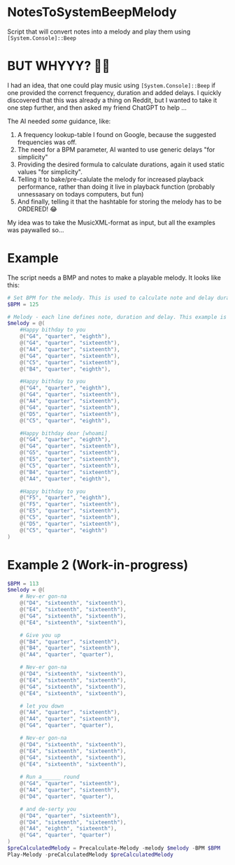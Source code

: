 # NotesToSystemBeepMelody
Script that will convert notes into a melody and play them using `[System.Console]::Beep`

# BUT WHYYY? 🤦‍♂️

I had an idea, that one could play music using `[System.Console]::Beep` if one provided the correnct frequency, duration and added delays.
I quickly discovered that this was already a thing on Reddit, but I wanted to take it one step further, and then asked my friend ChatGPT to help ...

The AI needed _some_ guidance, like:
1. A frequency lookup-table I found on Google, because the suggested frequencies was off.
2. The need for a BPM parameter, AI wanted to use generic delays "for simplicity"
3. Providing the desired formula to calculate durations, again it used static values "for simplicity".
4. Telling it to bake/pre-calulate the melody for increased playback performance, rather than doing it live in playback function (probably unnessasary on todays computers, but fun)
5. And finally, telling it that the hashtable for storing the melody has to be ORDERED! 😂

My idea was to take the MusicXML-format as input, but all the examples was paywalled so...


# Example
The script needs a BMP and notes to make a playable melody. It looks like this:

```PowerShell
# Set BPM for the melody. This is used to calculate note and delay durations.
$BPM = 125

# Melody - each line defines note, duration and delay. This example is "Happy birthday":
$melody = @(
    #Happy bithday to you
    @("G4", "quarter", "eighth"),
    @("G4", "quarter", "sixteenth"),
    @("A4", "quarter", "sixteenth"),
    @("G4", "quarter", "sixteenth"),
    @("C5", "quarter", "sixteenth"),
    @("B4", "quarter", "eighth"),

    #Happy bithday to you
    @("G4", "quarter", "eighth"),
    @("G4", "quarter", "sixteenth"),
    @("A4", "quarter", "sixteenth"),
    @("G4", "quarter", "sixteenth"),
    @("D5", "quarter", "sixteenth"),
    @("C5", "quarter", "eighth"),

    #Happy bithday dear [whoami]
    @("G4", "quarter", "eighth"),
    @("G4", "quarter", "sixteenth"),
    @("G5", "quarter", "sixteenth"),
    @("E5", "quarter", "sixteenth"),
    @("C5", "quarter", "sixteenth"),
    @("B4", "quarter", "sixteenth"),
    @("A4", "quarter", "eighth"),

    #Happy bithday to you
    @("F5", "quarter", "eighth"),
    @("F5", "quarter", "sixteenth"),
    @("E5", "quarter", "sixteenth"),
    @("C5", "quarter", "sixteenth"),
    @("D5", "quarter", "sixteenth"),
    @("C5", "quarter", "eighth")
)
```


# Example 2 (Work-in-progress)
```PowerShell
$BPM = 113
$melody = @(
    # Nev-er gon-na
    @("D4", "sixteenth", "sixteenth"),
    @("E4", "sixteenth", "sixteenth"),
    @("G4", "sixteenth", "sixteenth"),
    @("E4", "sixteenth", "sixteenth"),

    # Give you up
    @("B4", "quarter", "sixteenth"),
    @("B4", "quarter", "sixteenth"),
    @("A4", "quarter", "quarter"),

    # Nev-er gon-na
    @("D4", "sixteenth", "sixteenth"),
    @("E4", "sixteenth", "sixteenth"),
    @("G4", "sixteenth", "sixteenth"),
    @("E4", "sixteenth", "sixteenth"),

    # let you down
    @("A4", "quarter", "sixteenth"),
    @("A4", "quarter", "sixteenth"),
    @("G4", "quarter", "quarter"),

    # Nev-er gon-na
    @("D4", "sixteenth", "sixteenth"),
    @("E4", "sixteenth", "sixteenth"),
    @("G4", "sixteenth", "sixteenth"),
    @("E4", "sixteenth", "sixteenth"),
    
    # Run a______ round
    @("G4", "quarter", "sixteenth"),
    @("A4", "quarter", "sixteenth"),
    @("D4", "quarter", "quarter"),

    # and de-serty you
    @("D4", "quarter", "sixteenth"),
    @("D4", "sixteenth", "sixteenth"),
    @("A4", "eighth", "sixteenth"),
    @("G4", "quarter", "quarter")
)
$preCalculatedMelody = Precalculate-Melody -melody $melody -BPM $BPM
Play-Melody -preCalculatedMelody $preCalculatedMelody
```
